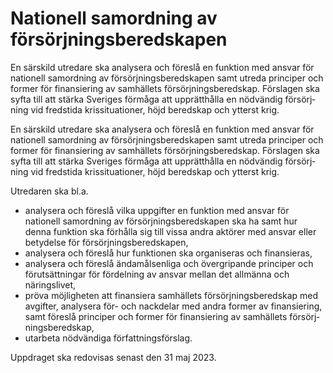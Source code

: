 # Nationell samordning av försörjningsberedskapen

En särskild utre­dare ska analysera och föreslå en funktion med ansvar för natio­nell sam­ordning av försörj­nings­bered­skapen samt utreda principer och former för finansi­ering av sam­hällets försörj­nings­bered­skap. Förslagen ska syfta till att stärka Sveriges förmåga att upprätt­hålla en nödvändig försörj­ning vid freds­tida kris­situa­tioner, höjd bered­skap och ytterst krig.

En särskild utre­dare ska analysera och föreslå en funktion med ansvar för natio­nell sam­ordning av försörj­nings­bered­skapen samt utreda principer och former för finansi­ering av sam­hällets försörj­nings­bered­skap. Förslagen ska syfta till att stärka Sveriges förmåga att upprätt­hålla en nödvändig försörj­ning vid freds­tida kris­situa­tioner, höjd bered­skap och ytterst krig.

Utredaren ska bl.a.

* analysera och föreslå vilka uppgifter en funktion med ansvar för nationell sam­ordning av försörj­nings­bered­skapen ska ha samt hur denna funktion ska för­hålla sig till vissa andra aktörer med ansvar eller bety­delse för försörj­nings­bered­skapen,
* analysera och föreslå hur funktionen ska organi­seras och finansieras,
* analysera och föreslå ändamåls­enliga och över­gripande principer och förut­sätt­ningar för för­del­ning av ansvar mellan det allmänna och näringslivet,
* pröva möjlig­heten att finansi­era sam­hällets försörj­nings­bered­skap med avgifter, analysera för- och nackdelar med andra former av finansi­ering, samt föreslå principer och former för finansi­ering av sam­hällets för­sörj­nings­bered­skap,
* utarbeta nöd­vändiga författ­nings­förslag.

Uppdraget ska redovisas senast den 31 maj 2023.
